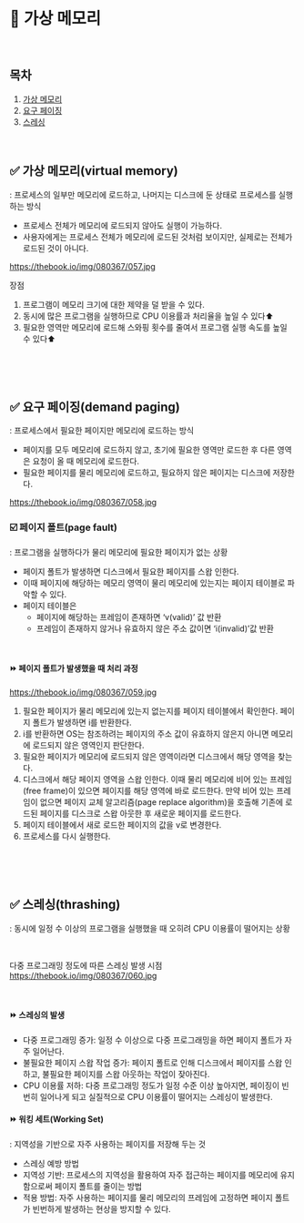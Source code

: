 
# 📌 가상 메모리

<br/>

## 목차
1. [가상 메모리](#-가상-메모리(virtual-memory))
2. [요구 페이징](#-요구-페이징(demand-paging))
3. [스레싱](#-스레싱(thrashing))

<br/>

## ✅ 가상 메모리(virtual memory)
: 프로세스의 일부만 메모리에 로드하고, 나머지는 디스크에 둔 상태로 프로세스를 실행하는 방식
- 프로세스 전체가 메모리에 로드되지 않아도 실행이 가능하다. 
- 사용자에게는 프로세스 전체가 메모리에 로드된 것처럼 보이지만, 실제로는 전체가 로드된 것이 아니다.

https://thebook.io/img/080367/057.jpg

장점
1. 프로그램이 메모리 크기에 대한 제약을 덜 받을 수 있다.
2. 동시에 많은 프로그램을 실행하므로 CPU 이용률과 처리율을 높일 수 있다⬆️
3. 필요한 영역만 메모리에 로드해 스와핑 횟수를 줄여서 프로그램 실행 속도를 높일 수 있다⬆️

<br/><br/>
<br/>
  
## ✅ 요구 페이징(demand paging)
: 프로세스에서 필요한 페이지만 메모리에 로드하는 방식
- 페이지를 모두 메모리에 로드하지 않고, 초기에 필요한 영역만 로드한 후 다른 영역은 요청이 올 때 메모리에 로드한다.
- 필요한 페이지를 물리 메모리에 로드하고, 필요하지 않은 페이지는 디스크에 저장한다.

https://thebook.io/img/080367/058.jpg


### ☑️ 페이지 폴트(page fault)
: 프로그램을 실행하다가 물리 메모리에 필요한 페이지가 없는 상황
- 페이지 폴트가 발생하면 디스크에서 필요한 페이지를 스왑 인한다.
- 이때 페이지에 해당하는 메모리 영역이 물리 메모리에 있는지는 페이지 테이블로 파악할 수 있다. 
- 페이지 테이블은 
   - 페이지에 해당하는 프레임이 존재하면 ‘v(valid)’ 값 반환
   - 프레임이 존재하지 않거나 유효하지 않은 주소 값이면 ‘i(invalid)’값 반환

<br/>

#### ⏩ 페이지 폴트가 발생했을 때 처리 과정

https://thebook.io/img/080367/059.jpg

1. 필요한 페이지가 물리 메모리에 있는지 없는지를 페이지 테이블에서 확인한다. 페이지 폴트가 발생하면 i를 반환한다.
2. i를 반환하면 OS는 참조하려는 페이지의 주소 값이 유효하지 않은지 아니면 메모리에 로드되지 않은 영역인지 판단한다.
3. 필요한 페이지가 메모리에 로드되지 않은 영역이라면 디스크에서 해당 영역을 찾는다.
4. 디스크에서 해당 페이지 영역을 스왑 인한다. 이때 물리 메모리에 비어 있는 프레임(free frame)이 있으면 페이지를 해당 영역에 바로 로드한다. 만약 비어 있는 프레임이 없으면 페이지 교체 알고리즘(page replace algorithm)을 호출해 기존에 로드된 페이지를 디스크로 스왑 아웃한 후 새로운 페이지를 로드한다.
5. 페이지 테이블에서 새로 로드한 페이지의 값을 v로 변경한다.
6. 프로세스를 다시 실행한다.

<br/><br/>
<br/>

## ✅ 스레싱(thrashing)
: 동시에 일정 수 이상의 프로그램을 실행했을 때 오히려 CPU 이용률이 떨어지는 상황

<br/>

다중 프로그래밍 정도에 따른 스레싱 발생 시점
https://thebook.io/img/080367/060.jpg

<br/>

#### ⏩ 스레싱의 발생
- 다중 프로그래밍 증가: 일정 수 이상으로 다중 프로그래밍을 하면 페이지 폴트가 자주 일어난다.
- 불필요한 페이지 스왑 작업 증가: 페이지 폴트로 인해 디스크에서 페이지를 스왑 인하고, 불필요한 페이지를 스왑 아웃하는 작업이 잦아진다.
- CPU 이용률 저하: 다중 프로그래밍 정도가 일정 수준 이상 높아지면, 페이징이 빈번히 일어나게 되고 실질적으로 CPU 이용률이 떨어지는 스레싱이 발생한다.

#### ⏩ 워킹 세트(Working Set)
: 지역성을 기반으로 자주 사용하는 페이지를 저장해 두는 것
- 스레싱 예방 방법
- 지역성 기반: 프로세스의 지역성을 활용하여 자주 접근하는 페이지를 메모리에 유지함으로써 페이지 폴트를 줄이는 방법
- 적용 방법: 자주 사용하는 페이지를 물리 메모리의 프레임에 고정하면 페이지 폴트가 빈번하게 발생하는 현상을 방지할 수 있다.

<br/><br/>
